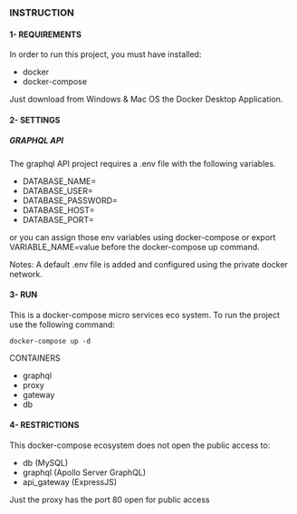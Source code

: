 ### INSTRUCTION

#### 1- REQUIREMENTS

In order to run this project, you must have installed:

- docker
- docker-compose

Just download from Windows & Mac OS the Docker Desktop Application.

#### 2- SETTINGS

##### GRAPHQL API
The graphql API project requires a .env file with the following variables.

- DATABASE_NAME=
- DATABASE_USER=
- DATABASE_PASSWORD=
- DATABASE_HOST=
- DATABASE_PORT=

or you can assign those env variables using docker-compose or export VARIABLE_NAME=value before the docker-compose up command.

Notes: A default .env file is added and configured using the private docker network.

#### 3- RUN

This is a docker-compose micro services eco system. To run the project use the following command:

`docker-compose up -d`

CONTAINERS

- graphql
- proxy
- gateway
- db

#### 4- RESTRICTIONS

This docker-compose ecosystem does not open the public access to:

- db (MySQL)
- graphql (Apollo Server GraphQL)
- api_gateway (ExpressJS)

Just the proxy has the port 80 open for public access